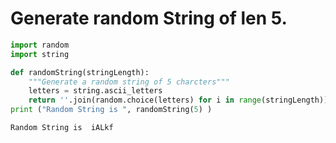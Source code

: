 # Generate random String of len 5.


```python
import random
import string

def randomString(stringLength):
    """Generate a random string of 5 charcters"""
    letters = string.ascii_letters
    return ''.join(random.choice(letters) for i in range(stringLength))
print ("Random String is ", randomString(5) )
```

    Random String is  iALkf
    


```python

```
